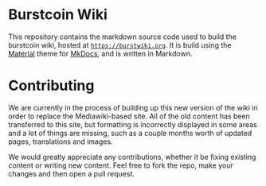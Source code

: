 # Burstcoin Wiki

This repository contains the markdown source code used to build the burstcoin wiki, hosted at [`https://burstwiki.org`](https://burstwiki.org). It is build using the [Material](https://squidfunk.github.io/mkdocs-material/) theme for [MkDocs](https://www.mkdocs.org/), and is written in Markdown.

# Contributing

We are currently in the process of building up this new version of the wiki in order to replace the Mediawiki-based site. All of the old content has been transferred to this site, but formatting is incorrectly displayed in some areas and a lot of things are missing, such as a couple months worth of updated pages, translations and images.

We would greatly appreciate any contributions, whether it be fixing existing content or writing new content. Feel free to fork the repo, make your changes and then open a pull request.
